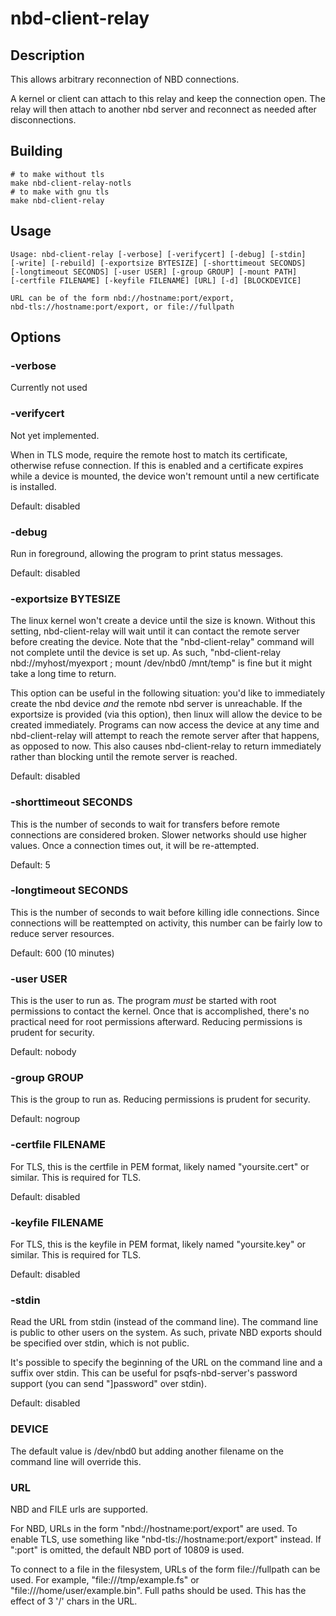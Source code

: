 
# nbd-client-relay

## Description
This allows arbitrary reconnection of NBD connections.

A kernel or client can attach to this relay and keep the connection open.
The relay will then attach to another nbd server and reconnect as needed
after disconnections.

## Building

```
# to make without tls
make nbd-client-relay-notls
# to make with gnu tls
make nbd-client-relay
```

## Usage
```
Usage: nbd-client-relay [-verbose] [-verifycert] [-debug] [-stdin]
[-write] [-rebuild] [-exportsize BYTESIZE] [-shorttimeout SECONDS]
[-longtimeout SECONDS] [-user USER] [-group GROUP] [-mount PATH]
[-certfile FILENAME] [-keyfile FILENAME] [URL] [-d] [BLOCKDEVICE]

URL can be of the form nbd://hostname:port/export,
nbd-tls://hostname:port/export, or file://fullpath
```

## Options

### -verbose
Currently not used

### -verifycert
Not yet implemented.

When in TLS mode, require the remote host to match its certificate, otherwise
refuse connection. If this is enabled and a certificate expires while a device
is mounted, the device won't remount until a new certificate is installed.

Default: disabled

### -debug
Run in foreground, allowing the program to print status messages.

Default: disabled

### -exportsize BYTESIZE

The linux kernel won't create a device until the size is known. Without
this setting, nbd-client-relay will wait until it can contact the remote
server before creating the device. Note that the "nbd-client-relay"
command will not complete until the device is set up. As such,
"nbd-client-relay nbd://myhost/myexport ; mount /dev/nbd0 /mnt/temp"
is fine but it might take a long time to return.

This option can be useful in the following situation: you'd like to immediately
create the nbd device _and_ the remote nbd server is unreachable. If the
exportsize is provided (via this option), then linux will allow the device to
be created immediately. Programs can now access the device at any time and
nbd-client-relay will attempt to reach the remote server after that
happens, as opposed to now. This also causes nbd-client-relay to return
immediately rather than blocking until the remote server is reached.

Default: disabled

### -shorttimeout SECONDS
This is the number of seconds to wait for transfers before remote connections
are considered broken. Slower networks should use higher values. Once a connection
times out, it will be re-attempted.

Default: 5

### -longtimeout SECONDS
This is the number of seconds to wait before killing idle connections. Since
connections will be reattempted on activity, this number can be fairly low to
reduce server resources.

Default: 600 (10 minutes)

### -user USER
This is the user to run as. The program _must_ be started with root permissions
to contact the kernel. Once that is accomplished, there's no practical need for
root permissions afterward. Reducing permissions is prudent for security.

Default: nobody

### -group GROUP
This is the group to run as. Reducing permissions is prudent for security.

Default: nogroup

### -certfile FILENAME
For TLS, this is the certfile in PEM format, likely named "yoursite.cert" or
similar. This is required for TLS.

Default: disabled

### -keyfile FILENAME
For TLS, this is the keyfile in PEM format, likely named "yoursite.key" or
similar. This is required for TLS.

Default: disabled

### -stdin
Read the URL from stdin (instead of the command line). The command line is
public to other users on the system. As such, private NBD exports should
be specified over stdin, which is not public.

It's possible to specify the beginning of the URL on the command line
and a suffix over stdin. This can be useful for psqfs-nbd-server's password
support (you can send "]password" over stdin).

Default: disabled

### DEVICE
The default value is /dev/nbd0 but adding another filename on the command
line will override this.

### URL
NBD and FILE urls are supported.

For NBD, URLs in the form "nbd://hostname:port/export" are used.
To enable TLS, use something like "nbd-tls://hostname:port/export" instead.
If ":port" is omitted, the default NBD port of 10809 is used.

To connect to a file in the filesystem, URLs of the form file://fullpath can
be used. For example, "file:///tmp/example.fs" or "file:///home/user/example.bin".
Full paths should be used. This has the effect of 3 '/' chars in the URL.
